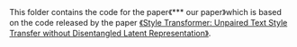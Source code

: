 #
This folder contains the code for the paper《*** our paper》which is based on the code released by the paper <a href="https://arxiv.org/abs/1905.05621">《Style Transformer: Unpaired Text Style Transfer without Disentangled Latent Representation》</a>.
